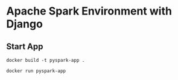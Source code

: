 # Apache Spark Environment with Django

## Start App

```
docker build -t pyspark-app .
```

```
docker run pyspark-app
```
